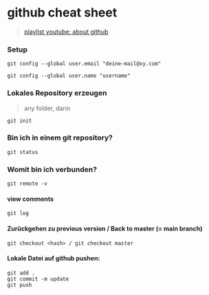 # github cheat sheet


> [playlist youtube: about github](https://www.youtube.com/playlist?list=PLEECHwYvRwF_lt89ZNWPERDw_t0nqkQIt)

### Setup

```git
git config --global user.email "deine-mail@xy.com"
​
git config --global user.name "username"
```

### Lokales Repository erzeugen
> any folder, darin
```git
git init
```



### Bin ich in einem git repository?
```git
git status
```

### Womit bin ich verbunden?

```git
git remote -v
```
#### view comments
```git
git log
```

#### Zurückgehen zu previous version / Back to master (= main branch)
```git
git checkout <hash> / git checkout master
```

#### Lokale Datei auf github pushen:
```git
git add .
git commit -m update
git push
```